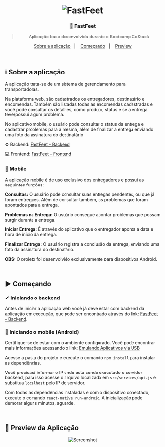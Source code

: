 <h1 align="center">
  <image src="https://github.com/lucasiori/fastfeet-mobile/blob/master/.github/fastfeet-mobile.png" alt="FastFeet" />
</h1>

<h3 align="center">👞 FastFeet</h3>

<blockquote align="center">Aplicação base desenvolvida durante o Bootcamp GoStack</blockquote>

<p align="center">
  <a href="#sobre-aplicacao">Sobre a aplicação</a>&nbsp;&nbsp;&nbsp;|&nbsp;&nbsp;&nbsp;
  <a href="#comecando">Começando</a>&nbsp;&nbsp;&nbsp;|&nbsp;&nbsp;&nbsp;
  <a href="#preview">Preview</a>
</p>

<br />

<h2 id="sobre-aplicacao">ℹ Sobre a aplicação</h2>
<p>A aplicação trata-se de um sistema de gerenciamento para transportadoras.</p>
<p>Na plataforma web, são cadastrados os entregadores, destinatário e encomendas. Também são listadas todas as encomendas cadastradas
e você pode consultar os detalhes, como produto, status e se a entrega teve/possui algum problema.</p>
<p>No aplicativo mobile, o usuário pode consultar o status da entrega e cadastrar problemas para a mesma, além de finalizar a entrega 
enviando uma foto da assinatura do destinatário</p>
<p>⚙ Backend: <a href="https://github.com/lucasiori/fastfeet-backend">FastFeet - Backend</a></p>
<p>💻 Frontend: <a href="https://github.com/lucasiori/fastfeet-frontend">FastFeet - Frontend</a></p>
<p>
  <h3>📱 Mobile</h3>
  <p>A aplicação mobile é de uso exclusivo dos entregadores e possui as seguintes funções:</p>
  <p><strong>Consultas:</strong> O usuário pode consultar suas entregas pendentes, ou que já foram entregues. Além de consultar também, 
  os problemas que foram apontados para a entrega.</p>
  <p><strong>Problemas na Entrega:</strong> O usuário consegue apontar problemas que possam surgir durante a entrega.</p>
  <p><strong>Iniciar Entrega:</strong> É através do aplicativo que o entregador aponta a data e hora de início da entrega.</p>
  <p><strong>Finalizar Entrega:</strong> O usuário registra a conclusão da entrega, enviando uma foto da assinatura do destinatário.</p>
  <p><strong>OBS: </strong>O projeto foi desenvolvido exclusivamente para dispositivos Android.</p>
</p>

<br /> 

<h2 id="comecando">▶ Começando</h2>

<h3>✔ Iniciando o backend</h3>
<p>Antes de iniciar a aplicação web você já deve estar com backend da aplicação em execução, que pode ser encontrado através do link: 
<a href="https://github.com/lucasiori/fastfeet-backend">FastFeet - Backend</a>.</p>

<h3>📱 Iniciando o mobile (Android)</h3>
<p>Certifique-se de estar com o ambiente configurado. Você pode encontrar mais informações acessando
o link: <a href="https://docs.rocketseat.dev/ambiente-react-native/usb/android">Emulando Aplicativos via USB</a></p>
<p>Acesse a pasta do projeto e execute o comando <code>npm install</code> para instalar as dependências.</p>
<p>Você precisará informar o IP onde esta sendo executado o servidor backend, para isso acesse o arquivo localizado em 
 <code>src/services/api.js</code> e substitua <code>localhost</code> pelo IP do servidor.</p>
<p>Com todas as dependências instaladas e com o dispositivo conectado, execute o comando <code>react-native run-android</code>.
A inicialização pode demorar alguns minutos, aguarde.</p>

<br />

<h2 id="preview">👀 Preview da Aplicação</h2>

<p align="center">
  <image src="https://github.com/lucasiori/fastfeet-mobile/blob/master/.github/app-screenshots.png" alt="Screenshot" />
</p>
